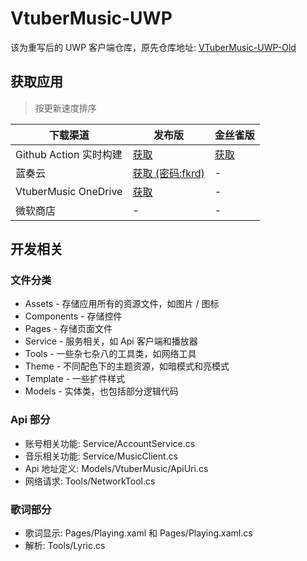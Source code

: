 # VtuberMusic-UWP
该为重写后的 UWP 客户端仓库，原先仓库地址: [VTuberMusic-UWP-Old](https://github.com/vtbmusic/VTuberMusic-UWP-Old)

## 获取应用
> 按更新速度排序

|下载渠道|发布版|金丝雀版|
|-|-|-|
|Github Action 实时构建|[获取](https://github.com/vtbmusic/VtuberMusic-UWP/actions)|[获取](https://github.com/vtbmusic/VtuberMusic-UWP/actions)|
|蓝奏云|[获取 (密码:fkrd)](https://misaka-l.lanzous.com/b00o2ouja)|-|
|VtuberMusic OneDrive|[获取](https://t6q-my.sharepoint.com/:f:/g/personal/misaka-l_vtbmusic_icu/EsYtbLE0b9BHlqr5JGmyKRMBhTPPiJDg8lQJ79zJ74Jleg?e=0zLSBa)|-|
|微软商店|-|-|

## 开发相关
### 文件分类
- Assets - 存储应用所有的资源文件，如图片 / 图标
- Components - 存储控件
- Pages - 存储页面文件
- Service - 服务相关，如 Api 客户端和播放器
- Tools - 一些杂七杂八的工具类，如网络工具
- Theme - 不同配色下的主题资源，如暗模式和亮模式
- Template - 一些扩件样式
- Models - 实体类，也包括部分逻辑代码
### Api 部分
- 账号相关功能: Service/AccountService.cs
- 音乐相关功能: Service/MusicClient.cs
- Api 地址定义: Models/VtuberMusic/ApiUri.cs
- 网络请求: Tools/NetworkTool.cs
### 歌词部分
- 歌词显示: Pages/Playing.xaml 和 Pages/Playing.xaml.cs
- 解析: Tools/Lyric.cs